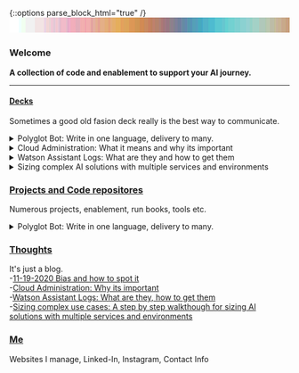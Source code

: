 {::options parse_block_html="true" /}
![Alt text](https://raw.githubusercontent.com/Christophercrane/chris/master/images/Copy%20of%20Spagetti%20Western%20Sundown%20on%20Easter.jpg "Spagetti Western at Sundown")

### Welcome  
**A collection of code and enablement to support your AI journey.**
  
----  
  
#### [Decks](https://github.com/Christophercrane/Decks) 
Sometimes a good old fasion deck really is the best way to communicate.   
  
  
<details>
 
  <summary markdown="span">Polyglot Bot: Write in one language, delivery to many.</summary>
This deck outlines the benefits and architecture of a translation solution that enables translation of a Watson Assistant skill into any of the many available languages offered via Watson Language Translator.

-[Overview Deck](https://github.com/Christophercrane/Polyglot-Bot/blob/master/Overview_Deck_Polyglot_bot.pdf)  
-[Runbook / Set-up Instructions](https://github.com/Christophercrane/Polyglot-Bot/blob/master/Playbook_for_Polyglot_bot.pdf)  
-[Components: Watson Assistant Skill](https://github.com/Christophercrane/Polyglot-Bot/blob/master/skill-Polyglot-Bot.json)  
-[Components: Cloud Function Code](https://github.com/Christophercrane/Polyglot-Bot/blob/master/polyglotbot.zip)   

</details>


<details>
 
  <summary markdown="span">Cloud Administration: What it means and why its important</summary>
This deck outlines the duties of a cloud administrator and why the role is important to define and assign. 

-[Cloud Administration: Why its important](https://github.com/Christophercrane/Decks/blob/master/IBM%20Cloud%20Subscription%20Code%20and%20Administrator%20considerations.pdf)  

</details>

 
<details>
 
  <summary markdown="span">Watson Assistant Logs: What are they and how to get them</summary>
This deck outlines the contents of Watson Assistant Logs, the method for obtaining them and where to find supporting documentation. 

-[Watson Assistant Logs: What are they, how to get them](https://github.com/markdown-it/markdown-it-emoji)  

</details>
 
 
 
<details>
 
  <summary markdown="span">Sizing complex AI solutions with multiple services and environments</summary>
This deck outlines a methodology for sizing complex AI use cases involving multiple services, environments and use cases. There is a lengthy preamble (storytime) before I discuss the methodology. This is mainly for context and entertainment value. Skip to page five to get straight to the methodology. 

-[Sizing complex AI use cases: A step by step walkthough for sizing AI solutions with multiple services and environments](https://github.com/Christophercrane/Decks/blob/master/Project%20Watson%20Usage%20v3.pdf)  

This methodology references a spreadsheet which can be found here. Download to use: 
-[Sizing complex AI use cases: Supporting Spreadsheet](https://github.com/Christophercrane/Decks/blob/master/WATSON%20VOLUMES%20MODELER.xlsx)  

</details> 
 

### [Projects and Code repositores](https://github.com/Christophercrane)
Numerous projects, enablement, run books, tools etc.  
<details>
 
  <summary markdown="span">Polyglot Bot: Write in one language, delivery to many.</summary>
This deck outlines the benefits and architecture of a translation solution that enables translation of a Watson Assistant skill into any of the many available languages offered via Watson Language Translator.

-[Readme / Overview](https://github.com/Christophercrane/Polyglot-Bot)  
-[Overview Deck](https://github.com/Christophercrane/Polyglot-Bot/blob/master/Overview_Deck_Polyglot_bot.pdf)  
-[Runbook / Set-up Instructions](https://github.com/Christophercrane/Polyglot-Bot/blob/master/Playbook_for_Polyglot_bot.pdf)  
-[Components: Watson Assistant Skill](https://github.com/Christophercrane/Polyglot-Bot/blob/master/skill-Polyglot-Bot.json)  
-[Components: Cloud Function Code](https://github.com/Christophercrane/Polyglot-Bot/blob/master/polyglotbot.zip)   

</details>
  
  
### [Thoughts](https://github.com/markdown-it/markdown-it-emoji)
It's just a blog.  
-[11-19-2020 Bias and how to spot it](https://github.com/markdown-it/markdown-it-emoji)  
-[Cloud Administration: Why its important](https://github.com/markdown-it/markdown-it-emoji)  
-[Watson Assistant Logs: What are they, how to get them](https://github.com/markdown-it/markdown-it-emoji)  
-[Sizing complex use cases: A step by step walkthough for sizing AI solutions with multiple services and environments](https://github.com/markdown-it/markdown-it-emoji)



### [Me](https://github.com/markdown-it/markdown-it-emoji)
Websites I manage, Linked-In, Instagram, Contact Info 

